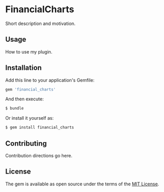 # FinancialCharts
Short description and motivation.

## Usage
How to use my plugin.

## Installation
Add this line to your application's Gemfile:

```ruby
gem 'financial_charts'
```

And then execute:
```bash
$ bundle
```

Or install it yourself as:
```bash
$ gem install financial_charts
```

## Contributing
Contribution directions go here.

## License
The gem is available as open source under the terms of the [MIT License](https://opensource.org/licenses/MIT).
